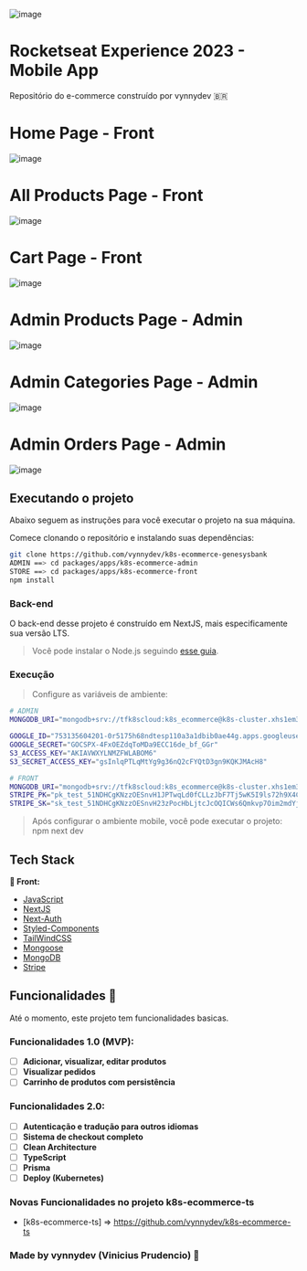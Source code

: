 ![image](./documents/images/store/home-store.png)

# Rocketseat Experience 2023 - Mobile App

Repositório do e-commerce construído por vynnydev :brazil:

# Home Page - Front
![image](./documents/images/store/home-store.png)

# All Products Page - Front
![image](./documents/images/store/all-products.png)

# Cart Page - Front
![image](./documents/images/store/cart.png)

# Admin Products Page - Admin
![image](./documents/images/admin/admin-products.png)

# Admin Categories Page - Admin
![image](./documents/images/admin/admin-categories.png)

# Admin Orders Page - Admin
![image](./documents/images/admin/admin-orders.png)

## Executando o projeto

Abaixo seguem as instruções para você executar o projeto na sua máquina.

Comece clonando o repositório e instalando suas dependências:

```sh
git clone https://github.com/vynnydev/k8s-ecommerce-genesysbank
ADMIN ==> cd packages/apps/k8s-ecommerce-admin
STORE ==> cd packages/apps/k8s-ecommerce-front
npm install
```

### Back-end

O back-end desse projeto é construído em NextJS, mais especificamente sua versão LTS.

> Você pode instalar o Node.js seguindo [esse guia](https://efficient-sloth-d85.notion.site/Instalando-o-Node-js-d40fdabe8f0a491eb33b85da93d90a2f).

### Execução

> Configure as variáveis de ambiente:

```sh
# ADMIN
MONGODB_URI="mongodb+srv://tfk8scloud:k8s_ecommerce@k8s-cluster.xhs1em3.mongodb.net/"

GOOGLE_ID="753135604201-0r5175h68ndtesp110a3a1dbib0ae44g.apps.googleusercontent.com"
GOOGLE_SECRET="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"
S3_ACCESS_KEY="AKIAVWXYLNMZFWLABOM6"
S3_SECRET_ACCESS_KEY="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"

# FRONT
MONGODB_URI="mongodb+srv://tfk8scloud:k8s_ecommerce@k8s-cluster.xhs1em3.mongodb.net/"
STRIPE_PK="pk_test_51NDHCgKNzzOESnvH1JPTwqLd0fCLLzJbF7Tj5wK5I9ls72h9X4CNSJMRPh4K6DVuT1CURjZKUTIuzHG8tADt07cm00MpV1FI70"
STRIPE_SK="sk_test_51NDHCgKNzzOESnvH23zPocHbLjtcJcOQICWs6Qmkvp7Oim2mdYjISkIm3XOWeexwLtLLnkddUhhJcFIGVbSjmWZ30089efJ1Uq"
```

> Após configurar o ambiente mobile, você pode executar o projeto: npm next dev

## Tech Stack

**📱 Front:**

- [JavaScript](https://developer.mozilla.org/pt-BR/docs/Web/JavaScript)
- [NextJS](https://nextjs.org/)
- [Next-Auth](https://next-auth.js.org/)
- [Styled-Components](https://styled-components.com/)
- [TailWindCSS](https://tailwindcss.com/)
- [Mongoose](https://tailwindcss.com/)
- [MongoDB](https://tailwindcss.com/)
- [Stripe](https://stripe.com/br)

## Funcionalidades 🚀

Até o momento, este projeto tem funcionalidades basicas.

### Funcionalidades 1.0 (MVP):

- [ ] **Adicionar, visualizar, editar produtos**
- [ ] **Visualizar pedidos**
- [ ] **Carrinho de produtos com persistência**

### Funcionalidades 2.0:

- [ ] **Autenticação e tradução para outros idiomas**
- [ ] **Sistema de checkout completo**
- [ ] **Clean Architecture**
- [ ] **TypeScript**
- [ ] **Prisma**
- [ ] **Deploy (Kubernetes)**

### Novas Funcionalidades no projeto k8s-ecommerce-ts
- [k8s-ecommerce-ts] => https://github.com/vynnydev/k8s-ecommerce-ts

### Made by vynnydev (Vinicius Prudencio) 🚀


